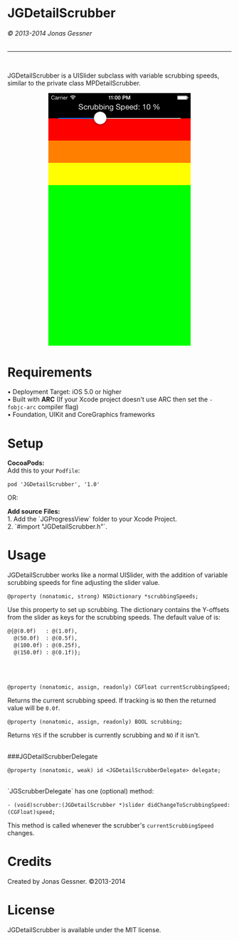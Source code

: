 <h1>JGDetailScrubber</h1><h6>© 2013-2014 Jonas Gessner</h6>

----------------
<br>

JGDetailScrubber is a UISlider subclass with variable scrubbing speeds, similar to the private class MPDetailScrubber.

<p align="center"><img src="Screenshot.png" height=568px width=320px></p>

Requirements
==============
• Deployment Target: iOS 5.0 or higher<br>
• Built with <b>ARC</b> (If your Xcode project doesn't use ARC then set the `-fobjc-arc` compiler flag)<br>
• Foundation, UIKit and CoreGraphics frameworks<br>

Setup
=====
<b>CocoaPods:</b><br>
Add this to your `Podfile`:
```
pod 'JGDetailScrubber', '1.0'
```
<p>
OR:
<p>
<b>Add source Files:</b><br>
1. Add the `JGProgressView` folder to your Xcode Project.<br>
2. `#import "JGDetailScrubber.h"`.

Usage
========
JGDetailScrubber works like a normal UISlider, with the addition of variable scrubbing speeds for fine adjusting the slider value.

```objc
@property (nonatomic, strong) NSDictionary *scrubbingSpeeds;
```

Use this property to set up scrubbing. The dictionary contains the Y-offsets from the slider as keys for the scrubbing speeds. The default value of is:

```objc
@{@(0.0f)   : @(1.0f),
  @(50.0f)  : @(0.5f),
  @(100.0f) : @(0.25f),
  @(150.0f) : @(0.1f)};
```

<br>
<br>

```objc
@property (nonatomic, assign, readonly) CGFloat currentScrubbingSpeed;
```
Returns the current scrubbing speed. If tracking is `NO` then the returned value will be `0.0f`.


```objc
@property (nonatomic, assign, readonly) BOOL scrubbing;
```
Returns `YES` if the scrubber is currently scrubbing and `NO` if it isn't.

<br>
###JGDetailScrubberDelegate

```objc
@property (nonatomic, weak) id <JGDetailScrubberDelegate> delegate;
```


<br>
`JGScrubberDelegate` has one (optional) method:

```objc
- (void)scrubber:(JGDetailScrubber *)slider didChangeToScrubbingSpeed:(CGFloat)speed;
```
This method is called whenever the scrubber's `currentScrubbingSpeed` changes.


Credits
===========
Created by Jonas Gessner. ©2013-2014

License
============
JGDetailScrubber is available under the MIT license.
